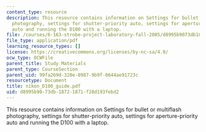 ```yaml
---
content_type: resource
description: This resource contains information on Settings for bullet or multiflash
  photography, settings for shutter-priority auto, settings for aperture-priority
  auto and running the D100 with a laptop.
file: /courses/6-163-strobe-project-laboratory-fall-2005/d8995b9073db18721871f28d193febd2_nikon_D100_guide.pdf
file_type: application/pdf
learning_resource_types: []
license: https://creativecommons.org/licenses/by-nc-sa/4.0/
ocw_type: OCWFile
parent_title: Study Materials
parent_type: CourseSection
parent_uid: 99fa269d-320e-8987-9b9f-8644ae91723c
resourcetype: Document
title: nikon_D100_guide.pdf
uid: d8995b90-73db-1872-1871-f28d193febd2
---
```

This resource contains information on Settings for bullet or multiflash photography, settings for shutter-priority auto, settings for aperture-priority auto and running the D100 with a laptop.